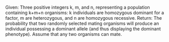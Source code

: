Given: Three positive integers k, m, and n, representing a population containing k+m+n organisms: k individuals are homozygous dominant for a factor, m are heterozygous, and n are homozygous recessive.
Return: The probability that two randomly selected mating organisms will produce an individual possessing a dominant allele (and thus displaying the dominant phenotype). Assume that any two organisms can mate.
